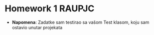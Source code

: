 # Homework 1 RAUPJC
- **Napomena**: Zadatke sam testirao sa vašom Test klasom, koju sam ostavio unutar projekata